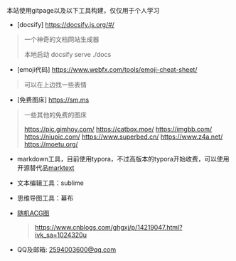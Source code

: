 本站使用gitpage以及以下工具构建，仅仅用于个人学习
- [docsify]  https://docsify.js.org/#/
> 一个神奇的文档网站生成器
>
> 本地启动 docsify serve ./docs

- [emoji代码]  https://www.webfx.com/tools/emoji-cheat-sheet/
> 可以在上边找一些表情

- [免费图床]  https://sm.ms
> 一些其他的免费的图床
>
> https://pic.gimhoy.com/
> https://catbox.moe/
> https://imgbb.com/
> https://niupic.com/
> https://www.superbed.cn/
> https://www.z4a.net/
> https://moetu.org/

- markdown工具，目前使用typora，不过高版本的typora开始收费，可以使用开源替代品[marktext](https://github.com/marktext/marktext)

- 文本编辑工具：sublime

- 思维导图工具：幕布

- [随机ACG图](https://www.dmoe.cc)

  > https://www.cnblogs.com/ghgxj/p/14219047.html?ivk_sa=1024320u

<!--公众号-->

- QQ及邮箱: 2594003600@qq.com



